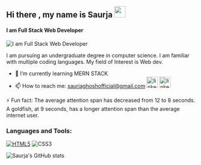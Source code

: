 ## Hi there , my name is Saurja     <img src="https://raw.githubusercontent.com/MartinHeinz/MartinHeinz/master/wave.gif" width="30px">

#### I am Full Stack Web Developer


![I am Full Stack Web Developer](https://blog.bit.ai/wp-content/uploads/2018/09/How-to-Embed-GitHub-Gists-in-Your-Documents-Blog-Banner.png)

I am pursuing an undergraduate degree in computer science. I am familiar with multiple coding languages. My field of Interest is Web dev.


- 🌱 I’m currently learning MERN STACK 
- 📫 How to reach me:  saurjaghoshofficial@gmail.com
[<img src='https://img.shields.io/badge/linkedin-%230077B5.svg?&style=for-the-badge&logo=linkedin&logoColor=white' alt='linkedin' height='30'>](https://www.linkedin.com/in/saurjaghosh/) 
[<img src='https://img.shields.io/badge/instagram-%23E4405F.svg?&style=for-the-badge&logo=instagram&logoColor=white' alt='linkedin' height='30'>](https://www.instagram.com/it.is.sg/) 

⚡ Fun fact: The average attention span has decreased from 12 to 8 seconds. A goldfish, at 9 seconds, has a longer attention span than the average internet user.

 ### Languages and Tools:

[<img src="https://img.shields.io/badge/html5%20-%23E34F26.svg?&style=for-the-badge&logo=html5&logoColor=white" alt="HTML5">](https://img.shields.io/badge/html5%20-%23E34F26.svg?&style=for-the-badge&logo=html5&logoColor=white) 
<img src="https://img.shields.io/badge/css3%20-%231572B6.svg?&style=for-the-badge&logo=css3&logoColor=white" alt="CSS3">
<img src="https://img.shields.io/badge/bootstrap%20-%23563D7C.svg?&style=for-the-badge&logo=bootstrap&logoColor=white" alt="">
<img src="https://img.shields.io/badge/javascript%20-%23323330.svg?&style=for-the-badge&logo=javascript&logoColor=%23F7DF1E" alt="">
<img src="https://img.shields.io/badge/php-%23777BB4.svg?&style=for-the-badge&logo=php&logoColor=white" alt="">
<img src="https://img.shields.io/badge/mysql-%2300f.svg?&style=for-the-badge&logo=mysql&logoColor=white" alt="">
<img src="https://img.shields.io/badge/node.js%20-%2343853D.svg?&style=for-the-badge&logo=node.js&logoColor=white" alt="">
<img src="https://img.shields.io/badge/express.js%20-%23404d59.svg?&style=for-the-badge" alt="">
<img src="https://img.shields.io/badge/react%20-%2320232a.svg?&style=for-the-badge&logo=react&logoColor=%2361DAFB" alt="">
<img src="https://img.shields.io/badge/python%20-%2314354C.svg?&style=for-the-badge&logo=python&logoColor=white" alt="">
<img src="https://img.shields.io/badge/django%20-%23092E20.svg?&style=for-the-badge&logo=django&logoColor=white" alt="">
<img src="https://img.shields.io/badge/c%20-%2300599C.svg?&style=for-the-badge&logo=c&logoColor=white" alt="">
<img src="https://img.shields.io/badge/c++%20-%2300599C.svg?&style=for-the-badge&logo=c%2B%2B&logoColor=white" alt="">
<img src="https://img.shields.io/badge/java-%23ED8B00.svg?&style=for-the-badge&logo=java&logoColor=white" alt="">

<!--https://github.com/alexandresanlim/Badges4-README.md-Profile-->

![Saurja's GitHub stats](https://github-readme-stats.vercel.app/api?username=Saurja&show_icons=true)

